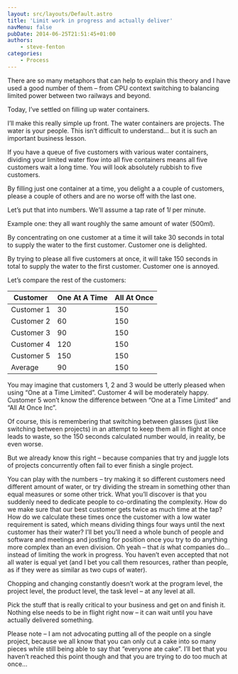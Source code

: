 ```yaml
---
layout: src/layouts/Default.astro
title: 'Limit work in progress and actually deliver'
navMenu: false
pubDate: 2014-06-25T21:51:45+01:00
authors:
    - steve-fenton
categories:
    - Process
---
```


There are so many metaphors that can help to explain this theory and I have used a good number of them – from CPU context switching to balancing limited power between two railways and beyond.

Today, I’ve settled on filling up water containers.

I’ll make this really simple up front. The water containers are projects. The water is your people. This isn’t difficult to understand… but it is such an important business lesson.

If you have a queue of five customers with various water containers, dividing your limited water flow into all five containers means all five customers wait a long time. You will look absolutely rubbish to five customers.

By filling just one container at a time, you delight a a couple of customers, please a couple of others and are no worse off with the last one.

Let’s put that into numbers. We’ll assume a tap rate of 1*l* per minute.

Example one: they all want roughly the same amount of water (500*ml*).

By concentrating on one customer at a time it will take 30 seconds in total to supply the water to the first customer. Customer one is delighted.

By trying to please all five customers at once, it will take 150 seconds in total to supply the water to the first customer. Customer one is annoyed.

Let’s compare the rest of the customers:

| Customer   | One At A Time | All At Once |
|------------|---------------|-------------|
| Customer 1 | 30            | 150         |
| Customer 2 | 60            | 150         |
| Customer 3 | 90            | 150         |
| Customer 4 | 120           | 150         |
| Customer 5 | 150           | 150         |
| Average    | 90            | 150         |

You may imagine that customers 1, 2 and 3 would be utterly pleased when using “One at a Time Limited”. Customer 4 will be moderately happy. Customer 5 won’t know the difference between “One at a Time Limited” and “All At Once Inc”.

Of course, this is remembering that switching between glasses (just like switching between projects) in an attempt to keep them all in flight at once leads to waste, so the 150 seconds calculated number would, in reality, be even worse.

But we already know this right – because companies that try and juggle lots of projects concurrently often fail to ever finish a single project.

You can play with the numbers – try making it so different customers need different amount of water, or try dividing the stream in something other than equal measures or some other trick. What you’ll discover is that you suddenly need to dedicate people to co-ordinating the complexity. How do we make sure that our best customer gets twice as much time at the tap? How do we calculate these times once the customer with a low water requirement is sated, which means dividing things four ways until the next customer has their water? I’ll bet you’ll need a whole bunch of people and software and meetings and jostling for position once you try to do anything more complex than an even division. Oh yeah – that *is* what companies do… instead of limiting the work in progress. You haven’t even accepted that not all water is equal yet (and I bet you call them resources, rather than people, as if they were as similar as two cups of water).

Chopping and changing constantly doesn’t work at the program level, the project level, the product level, the task level – at any level at all.

Pick the stuff that is really critical to your business and get on and finish it. Nothing else needs to be in flight right now – it can wait until you have actually delivered something.

Please note – I am not advocating putting all of the people on a single project, because we all know that you can only cut a cake into so many pieces while still being able to say that “everyone ate cake”. I’ll bet that you haven’t reached this point though and that you are trying to do too much at once…